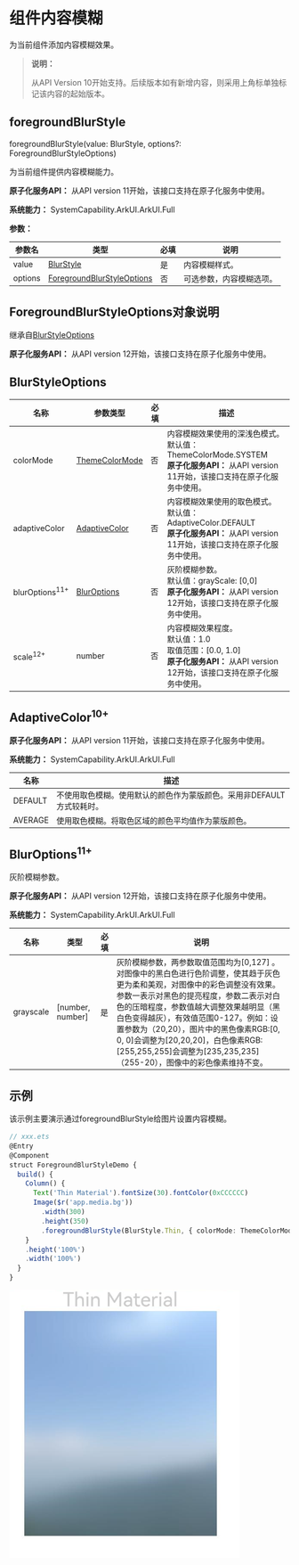 # 组件内容模糊

为当前组件添加内容模糊效果。

>  **说明：**
>
>  从API Version 10开始支持。后续版本如有新增内容，则采用上角标单独标记该内容的起始版本。

## foregroundBlurStyle

foregroundBlurStyle(value: BlurStyle, options?: ForegroundBlurStyleOptions)

为当前组件提供内容模糊能力。

**原子化服务API：** 从API version 11开始，该接口支持在原子化服务中使用。

**系统能力：** SystemCapability.ArkUI.ArkUI.Full

**参数：** 

| 参数名  | 类型                                                         | 必填 | 说明                                                         |
| ------- | ------------------------------------------------------------ | ---- | ------------------------------------------------------------ |
| value   | [BlurStyle](ts-universal-attributes-background.md#blurstyle9)                 | 是   | 内容模糊样式。 |
| options | [ForegroundBlurStyleOptions](#foregroundblurstyleoptions对象说明) | 否   | 可选参数，内容模糊选项。                                     |

## ForegroundBlurStyleOptions对象说明
继承自[BlurStyleOptions](#blurstyleoptions)

**原子化服务API：** 从API version 12开始，该接口支持在原子化服务中使用。

## BlurStyleOptions

| 名称                        | 参数类型                                                | 必填 | 描述                                                         |
| --------------------------- | ------------------------------------------------------- | ---- | ------------------------------------------------------------ |
| colorMode     | [ThemeColorMode](ts-container-with-theme.md#themecolormode10枚举说明) | 否   | 内容模糊效果使用的深浅色模式。<br/>默认值：ThemeColorMode.SYSTEM<br/>**原子化服务API：** 从API version 11开始，该接口支持在原子化服务中使用。 |
| adaptiveColor | [AdaptiveColor](#adaptivecolor10)   | 否   | 内容模糊效果使用的取色模式。<br/>默认值：AdaptiveColor.DEFAULT<br/>**原子化服务API：** 从API version 11开始，该接口支持在原子化服务中使用。 |
| blurOptions<sup>11+</sup> | [BlurOptions](#bluroptions11)         | 否    | 灰阶模糊参数。<br/>默认值：grayScale: [0,0] <br/>**原子化服务API：** 从API version 12开始，该接口支持在原子化服务中使用。|
| scale<sup>12+</sup> | number   | 否   | 内容模糊效果程度。<br/>默认值：1.0 <br/>取值范围：[0.0, 1.0] <br/>**原子化服务API：** 从API version 12开始，该接口支持在原子化服务中使用。|

## AdaptiveColor<sup>10+</sup>

**原子化服务API：** 从API version 11开始，该接口支持在原子化服务中使用。

**系统能力：** SystemCapability.ArkUI.ArkUI.Full

| 名称      | 描述                        |
| ------- | ------------------------- |
| DEFAULT | 不使用取色模糊。使用默认的颜色作为蒙版颜色。采用非DEFAULT方式较耗时。    |
| AVERAGE | 使用取色模糊。将取色区域的颜色平均值作为蒙版颜色。 |

## BlurOptions<sup>11+</sup>
灰阶模糊参数。

**原子化服务API：** 从API version 12开始，该接口支持在原子化服务中使用。

**系统能力：** SystemCapability.ArkUI.ArkUI.Full

| 名称        |   类型   |   必填 | 说明                        |
| ----        |  ----   |   ---- | --------------------------  |
| grayscale   |  [number, number]   |   是   |  灰阶模糊参数，两参数取值范围均为[0,127] 。对图像中的黑白色进行色阶调整，使其趋于灰色更为柔和美观，对图像中的彩色调整没有效果。参数一表示对黑色的提亮程度，参数二表示对白色的压暗程度，参数值越大调整效果越明显（黑白色变得越灰），有效值范围0-127。例如：设置参数为（20,20），图片中的黑色像素RGB:[0, 0, 0]会调整为[20,20,20]，白色像素RGB:[255,255,255]会调整为[235,235,235]（255-20），图像中的彩色像素维持不变。 |


## 示例

该示例主要演示通过foregroundBlurStyle给图片设置内容模糊。

```ts
// xxx.ets
@Entry
@Component
struct ForegroundBlurStyleDemo {
  build() {
    Column() {
      Text('Thin Material').fontSize(30).fontColor(0xCCCCCC)
      Image($r('app.media.bg'))
        .width(300)
        .height(350)
        .foregroundBlurStyle(BlurStyle.Thin, { colorMode: ThemeColorMode.LIGHT, adaptiveColor: AdaptiveColor.DEFAULT, scale: 1.0 })
    }
    .height('100%')
    .width('100%')
  }
}
```

![zh-cn_image_background_blur_style](figures/zh-cn_image_foreground_blur_style.png)